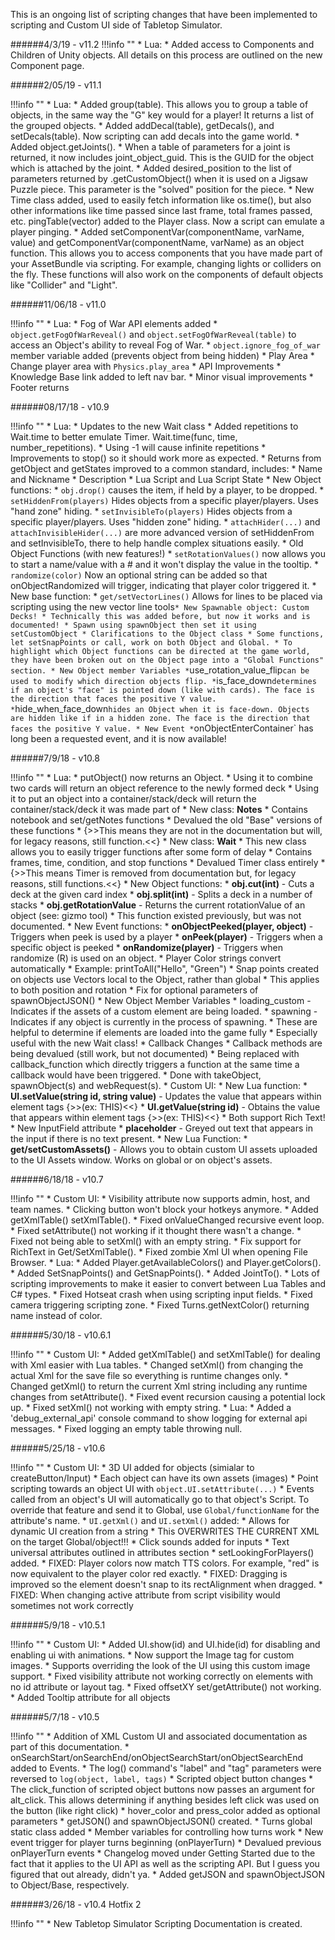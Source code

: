 This is an ongoing list of scripting changes that have been implemented to scripting and Custom UI side of Tabletop Simulator.


######4/3/19 - v11.2
!!!info ""
    * Lua:
        * Added access to Components and Children of Unity objects. All details on this process are outlined on the new Component page.


######2/05/19 - v11.1

!!!info ""
    * Lua:
        * Added group(table). This allows you to group a table of objects, in the same way the "G" key would for a player! It returns a list of the grouped objects.
        * Added addDecal(table), getDecals(), and setDecals(table). Now scripting can add decals into the game world.
        * Added object.getJoints().
        * When a table of parameters for a joint is returned, it now includes joint_object_guid. This is the GUID for the object which is attached by the joint.
        * Added desired_position to the list of parameters returned by .getCustomObject() when it is used on a Jigsaw Puzzle piece. This parameter is the "solved" position for the piece.
        * New Time class added, used to easily fetch information like os.time(), but also other informations like time passed since last frame, total frames passed, etc.
        pingTable(vector) added to the Player class. Now a script can emulate a player pinging.
        * Added setComponentVar(componentName, varName, value) and getComponentVar(componentName, varName) as an object function. This allows you to access components that you have made part of your AssetBundle via scripting. For example, changing lights or colliders on the fly. These functions will also work on the components of default objects like "Collider" and "Light".




######11/06/18 - v11.0

!!!info ""
    * Lua:
        * Fog of War API elements added
            * `object.getFogOfWarReveal()` and `object.setFogOfWarReveal(table)` to access an Object's ability to reveal Fog of War.
            * `object.ignore_fog_of_war` member variable added (prevents object from being hidden)
        * Play Area
            * Change player area  with `Physics.play_area`
    * API Improvements
        * Knowledge Base link added to left nav bar.
        * Minor visual improvements
        * Footer returns


######08/17/18 - v10.9

!!!info ""
    * Lua:
        * Updates to the new Wait class
            * Added repetitions to Wait.time to better emulate Timer. Wait.time(func, time, number_repetitions).
                * Using -1 will cause infinite repetitions
            * Improvements to stop() so it should work more as expected.
        * Returns from getObject and getStates improved to a common standard, includes:
            * Name and Nickname
            * Description
            * Lua Script and Lua Script State
        * New Object functions:
            * `obj.drop()` causes the item, if held by a player, to be dropped.
            * `setHiddenFrom(players)` Hides objects from a specific player/players. Uses "hand zone" hiding.
            * `setInvisibleTo(players)` Hides objects from a specific player/players. Uses "hidden zone" hiding.
            * `attachHider(...)` and `attachInvisibleHider(...)` are more advanced version of setHiddenFrom and setInvisibleTo, there to help handle complex situations easily.
        * Old Object Functions (with new features!)
            * `setRotationValues()` now allows you to start a name/value with a # and it won't display the value in the tooltip.
            * `randomize(color)` Now an optional string can be added so that onObjectRandomized will trigger, indicating that player color triggered it.
        * New base function:
            * `get/setVectorLines()` Allows for lines to be placed via scripting using the new vector line tools`
        * New Spawnable object: Custom Decks!
            * Technically this was added before, but now it works and is documented!
            * Spawn using spawnObject then set it using setCustomObject
        * Clarifications to the Object class
            * Some functions, let setSnapPoints or call, work on both Object and Global.
            * To highlight which Object functions can be directed at the game world, they have been broken out on the Object page into a "Global Functions" section.
        * New Object member Variables
            * `use_rotation_value_flip` can be used to modify which direction objects flip.
            * `is_face_down` determines if an object's "face" is pointed down (like with cards). The face is the direction that faces the positive Y value.
            * `hide_when_face_down` hides an Object when it is face-down. Objects are hidden like if in a hidden zone. The face is the direction that faces the positive Y value.
        * New Event
            * `onObjectEnterContainer` has long been a requested event, and it is now available!






######7/9/18 - v10.8

!!!info ""
    * Lua:
        * putObject() now returns an Object.
            * Using it to combine two cards will return an object reference to the newly formed deck
            * Using it to put an object into a container/stack/deck will return the container/stack/deck it was made part of
        * New class: **Notes**
            * Contains notebook and set/getNotes functions
            * Devalued the old "Base" versions of these functions
                * {>>This means they are not in the documentation but will, for legacy reasons, still function.<<}
        * New class: **Wait**
            * This new class allows you to easily trigger functions after some form of delay
            * Contains frames, time, condition, and stop functions
            * Devalued Timer class entirely
                * {>>This means Timer is removed from documentation but, for legacy reasons, still functions.<<}
        * New Object functions:
            * **obj.cut(int)** - Cuts a deck at the given card index
            * **obj.split(int)** - Splits a deck in a number of stacks
            * **obj.getRotationValue** - Returns the current rotationValue of an object (see: gizmo tool)
                * This function existed previously, but was not documented.
        * New Event functions:
            * **onObjectPeeked(player, object)** - Triggers when peek is used by a player
            * **onPeek(player)** - Triggers when a specific object is peeked
            * **onRandomize(player)** - Triggers when randomize (R) is used on an object.
        * Player Color strings convert automatically
            * Example: printToAll("Hello", "Green")
        * Snap points created on objects use Vectors local to the Object, rather than global
            * This applies to both position and rotation
        * Fix for optional parameters of spawnObjectJSON()
        * New Object Member Variables
            * loading_custom - Indicates if the assets of a custom element are being loaded.
            * spawning - Indicates if any object is currently in the process of spawning.
                * These are helpful to determine if elements are loaded into the game fully
                * Especially useful with the new Wait class!
        * Callback Changes
            * Callback methods are being devalued (still work, but not documented)
            * Being replaced with callback_function which directly triggers a function at the same time a callback would have been triggered.
            * Done with takeObject, spawnObject(s) and webRequest(s).
    * Custom UI:
        * New Lua function:
            * **UI.setValue(string id, string value)** - Updates the value that appears within element tags {>>(ex: <Text>THIS</Text>)<<}
            * **UI.getValue(string id)** - Obtains the value that appears within element tags {>>(ex: <Text>THIS</Text>)<<}
            * Both support Rich Text!
        * New InputField attribute
            * **placeholder** - Greyed out text that appears in the input if there is no text present.
        * New Lua Function:
            * **get/setCustomAssets()** - Allows you to obtain custom UI assets uploaded to the UI Assets window. Works on global or on object's assets.


######6/18/18 - v10.7

!!!info ""
    * Custom UI:
        * Visibility attribute now supports admin, host, and team names.
        * Clicking button won't block your hotkeys anymore.
        * Added getXmlTable() setXmlTable().
        * Fixed onValueChanged recursive event loop.
        * Fixed setAttribute() not working if it thought there wasn't a change.
        * Fixed not being able to setXml() with an empty string.
        * Fix support for RichText in Get/SetXmlTable().
        * Fixed zombie Xml UI when opening File Browser.
    * Lua:
        * Added Player.getAvailableColors() and Player.getColors().
        * Added SetSnapPoints() and GetSnapPoints().
        * Added JointTo().
        * Lots of scripting improvements to make it easier to convert between Lua Tables and C# types.
        * Fixed Hotseat crash when using scripting input fields.
        * Fixed camera triggering scripting zone.
        * Fixed Turns.getNextColor() returning name instead of color.



######5/30/18 - v10.6.1

!!!info ""
    * Custom UI:
        * Added getXmlTable() and setXmlTable() for dealing with Xml easier with Lua tables.
        * Changed setXml() from changing the actual Xml for the save file so everything is runtime changes only.
        * Changed getXml() to return the current Xml string including any runtime changes from setAttribute().
        * Fixed event recursion causing a potential lock up.
        * Fixed setXml() not working with empty string.
    * Lua:
        * Added a 'debug_external_api' console command to show logging for external api messages.
        * Fixed logging an empty table throwing null.

######5/25/18 - v10.6

!!!info ""
    * Custom UI:
        * 3D UI added for objects (simialar to createButton/Input)
            * Each object can have its own assets (images)
            * Point scripting towards an object UI with `object.UI.setAttribute(...)`
            * Events called from an object's UI will automatically go to that object's Script. To override that feature and send it to Global, use `Global/functionName` for the attribute's name.
        * `UI.getXml()` and `UI.setXml()` added:
            * Allows for dynamic UI creation from a string
            * This OVERWRITES THE CURRENT XML on the target Global/object!!!
        * Click sounds added for inputs
        * Text universal attributes outlined in attributes section
        * setLookingForPlayers() added.
        * FIXED: Player colors now match TTS colors. For example, "red" is now equivalent to the player color red exactly.
        * FIXED: Dragging is improved so the element doesn't snap to its rectAlignment when dragged.
        * FIXED: When changing active attribute from script visibility would sometimes not work correctly



######5/9/18 - v10.5.1

!!!info ""
    * Custom UI:
        * Added UI.show(id) and UI.hide(id) for disabling and enabling ui with animations.
        * Now support the Image tag for custom images.
        * Supports overriding the look of the UI using this custom image support.
        * Fixed visibility attribute not working correctly on elements with no id attribute or layout tag.
        * Fixed offsetXY set/getAttribute() not working.
        * Added Tooltip attribute for all objects

######5/7/18 - v10.5

!!!info ""
    * Addition of XML Custom UI and associated documentation as part of this documentation.
    * onSearchStart/onSearchEnd/onObjectSearchStart/onObjectSearchEnd added to Events.
    * The log() command's "label" and "tag" parameters were reversed to `log(object, label, tags)`
    * Scripted object button changes
        * The click_function of scripted object buttons now passes an argument for alt_click. This allows determining if anything besides left click was used on the button (like right click)
        * hover_color and press_color added as optional parameters
    * getJSON() and spawnObjectJSON() created.
    * Turns global static class added
        * Member variables for controlling how turns work
        * New event trigger for player turns beginning (onPlayerTurn)
        * Devalued previous onPlayerTurn events
    * Changelog moved under Getting Started due to the fact that it applies to the UI API as well as the scripting API. But I guess you figured that out already, didn't ya.
    * Added getJSON and spawnObjectJSON to Object/Base, respectively.


######3/26/18 - v10.4 Hotfix 2

!!!info ""
    * New Tabletop Simulator Scripting Documentation is created.

